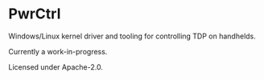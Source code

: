<!--
SPDX-FileCopyrightText: 2023 The PwrCtrl Developers

SPDX-License-Identifier: Apache-2.0
-->

# PwrCtrl

Windows/Linux kernel driver and tooling for controlling TDP on handhelds.

Currently a work-in-progress. 

Licensed under Apache-2.0.
